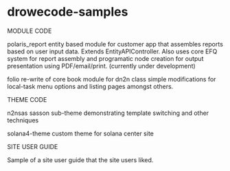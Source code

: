 drowecode-samples
=================

MODULE CODE

polaris_report
entity based module for customer app that assembles reports based on user input data. Extends EntityAPIController. Also uses core EFQ system for report assembly and programatic node creation for output presentation using PDF/email/print. (currently under development) 

folio
re-write of core book module for dn2n class
simple modifications for local-task menu options and listing pages amongst others.



THEME CODE
 
n2nsas
sasson sub-theme demonstrating template switching and other techniques

solana4-theme
custom theme for solana center site



SITE USER GUIDE

Sample of a site user guide that the site users liked.